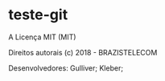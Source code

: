# teste-git

A Licença MIT (MIT)

Direitos autorais (c) 2018 - BRAZISTELECOM

Desenvolvedores:
Gulliver; 
Kleber;
